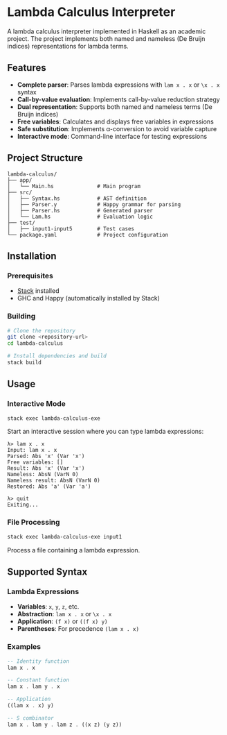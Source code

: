 # Lambda Calculus Interpreter

A lambda calculus interpreter implemented in Haskell as an academic project. The project implements both named and nameless (De Bruijn indices) representations for lambda terms.

## Features

- **Complete parser**: Parses lambda expressions with `lam x . x` or `\x . x` syntax
- **Call-by-value evaluation**: Implements call-by-value reduction strategy
- **Dual representation**: Supports both named and nameless terms (De Bruijn indices)
- **Free variables**: Calculates and displays free variables in expressions
- **Safe substitution**: Implements α-conversion to avoid variable capture
- **Interactive mode**: Command-line interface for testing expressions

## Project Structure

```
lambda-calculus/
├── app/
│   └── Main.hs              # Main program
├── src/
│   ├── Syntax.hs            # AST definition
│   ├── Parser.y             # Happy grammar for parsing
│   ├── Parser.hs            # Generated parser
│   └── Lam.hs               # Evaluation logic
├── test/
│   ├── input1-input5        # Test cases
└── package.yaml             # Project configuration
```

## Installation

### Prerequisites

- [Stack](https://docs.haskellstack.org/en/stable/README/) installed
- GHC and Happy (automatically installed by Stack)

### Building

```bash
# Clone the repository
git clone <repository-url>
cd lambda-calculus

# Install dependencies and build
stack build
```

## Usage

### Interactive Mode

```bash
stack exec lambda-calculus-exe
```

Start an interactive session where you can type lambda expressions:

```
λ> lam x . x
Input: lam x . x
Parsed: Abs 'x' (Var 'x')
Free variables: []
Result: Abs 'x' (Var 'x')
Nameless: AbsN (VarN 0)
Nameless result: AbsN (VarN 0)
Restored: Abs 'a' (Var 'a')

λ> quit
Exiting...
```

### File Processing

```bash
stack exec lambda-calculus-exe input1
```

Process a file containing a lambda expression.

## Supported Syntax

### Lambda Expressions

- **Variables**: `x`, `y`, `z`, etc.
- **Abstraction**: `lam x . x` or `\x . x`
- **Application**: `(f x)` or `((f x) y)`
- **Parentheses**: For precedence `(lam x . x)`

### Examples

```haskell
-- Identity function
lam x . x

-- Constant function
lam x . lam y . x

-- Application
((lam x . x) y)

-- S combinator
lam x . lam y . lam z . ((x z) (y z))
```
